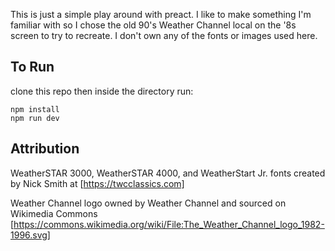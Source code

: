 This is just a simple play around with preact. I like to make something I'm familiar with so I chose the old 90's Weather Channel local on the '8s screen to try to recreate. I don't own any of the fonts or images used here.

## To Run

clone this repo then inside the directory run:

```
npm install
npm run dev
```


## Attribution
WeatherSTAR 3000, WeatherSTAR 4000, and WeatherStart Jr. fonts created by Nick Smith at [https://twcclassics.com]

Weather Channel logo owned by Weather Channel and sourced on Wikimedia Commons [https://commons.wikimedia.org/wiki/File:The_Weather_Channel_logo_1982-1996.svg]